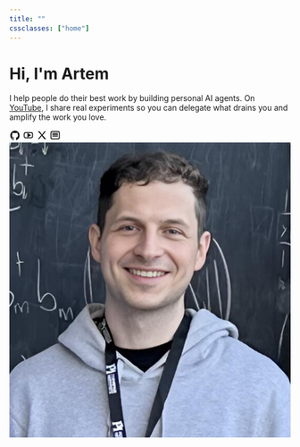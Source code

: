 ```yaml
---
title: ""
cssclasses: ["home"]
---
```


<div class="home-hero">
<div class="home-intro">

# Hi, I'm Artem

I help people do their best work by building personal AI agents. On [YouTube](https://www.youtube.com/@ArtemXTech), I share real experiments so you can delegate what drains you and amplify the work you love.
<div class="icon-row">
<a class="icon-btn" aria-label="GitHub" href="https://github.com/ArtemXTech/"><svg width="20" height="20" viewBox="0 0 24 24" fill="currentColor"><path d="M12 2C6.48 2 2 6.7 2 12.5c0 4.6 2.87 8.5 6.85 9.88.5.1.69-.22.69-.49 0-.24-.01-.88-.01-1.73-2.78.63-3.37-1.22-3.37-1.22-.45-1.18-1.11-1.5-1.11-1.5-.91-.65.07-.64.07-.64 1 .07 1.53 1.07 1.53 1.07.9 1.61 2.37 1.15 2.95.88.09-.67.35-1.15.63-1.41-2.22-.26-4.56-1.17-4.56-5.21 0-1.15.39-2.08 1.03-2.82-.1-.26-.45-1.31.1-2.73 0 0 .84-.28 2.75 1.07.8-.23 1.65-.35 2.5-.35.85 0 1.7.12 2.5.35 1.91-1.35 2.75-1.07 2.75-1.07.55 1.42.2 2.47.1 2.73.64.74 1.03 1.67 1.03 2.82 0 4.05-2.35 4.95-4.59 5.2.36.32.68.94.68 1.9 0 1.37-.01 2.47-.01 2.81 0 .27.18.6.69.49C19.13 21 22 17.1 22 12.5 22 6.7 17.52 2 12 2z"/></svg></a>
<a class="icon-btn" aria-label="YouTube" href="https://www.youtube.com/@ArtemXTech"><svg width="20" height="20" viewBox="0 0 24 24" fill="none" stroke="currentColor" stroke-width="2"><rect x="3" y="6.5" width="18" height="11" rx="3" ry="3"></rect><polygon fill="currentColor" points="11,9 16,12 11,15"></polygon></svg></a>
<a class="icon-btn" aria-label="X" href="https://x.com/artemxtech"><svg width="20" height="20" viewBox="0 0 24 24" fill="currentColor"><path d="M3.5 3.5h3.9l5.2 6.9 5.4-6.9h2.9l-6.9 8.6 7.5 8.4h-3.9l-5.6-7-5.5 7H3.7l7.4-9L3.5 3.5z"></path></svg></a>
<a class="icon-btn" aria-label="Substack" href="https://substack.com/@artemxtech"><svg width="20" height="20" viewBox="0 0 24 24" fill="none" stroke="currentColor" stroke-width="2"><rect x="3" y="4" width="18" height="16" rx="3" ry="3"></rect><line x1="6" y1="8" x2="18" y2="8"></line><line x1="6" y1="11" x2="18" y2="11"></line><line x1="6" y1="14" x2="18" y2="14"></line></svg></a>
</div>

</div>
<img class="home-avatar" src="profile_photo.png" alt="Artem Zhutov portrait" />
</div>

<!-- HomeFeed is injected via layout; no placeholder section here -->
